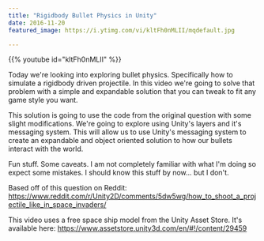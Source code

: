 ```yaml
---
title: "Rigidbody Bullet Physics in Unity"
date: 2016-11-20
featured_image: https://i.ytimg.com/vi/kltFh0nMLII/mqdefault.jpg

---
```


{{% youtube id="kltFh0nMLII" %}}

Today we're looking into exploring bullet physics. Specifically how to simulate a rigidbody driven projectile. In this video we're going to solve that problem with a simple and expandable solution that you can tweak to fit any game style you want.

This solution is going to use the code from the original question with some slight modifications. We're going to explore using Unity's layers and it's messaging system. This will allow us to use Unity's messaging system to create an expandable and object oriented solution to how our bullets interact with the world.

Fun stuff. Some caveats. I am not completely familiar with what I'm doing so expect some mistakes. I should know this stuff by now... but I don't.

Based off of this question on Reddit: https://www.reddit.com/r/Unity2D/comments/5dw5wg/how_to_shoot_a_projectile_like_in_space_invaders/

This video uses a free space ship model from the Unity Asset Store. It's available here: https://www.assetstore.unity3d.com/en/#!/content/29459